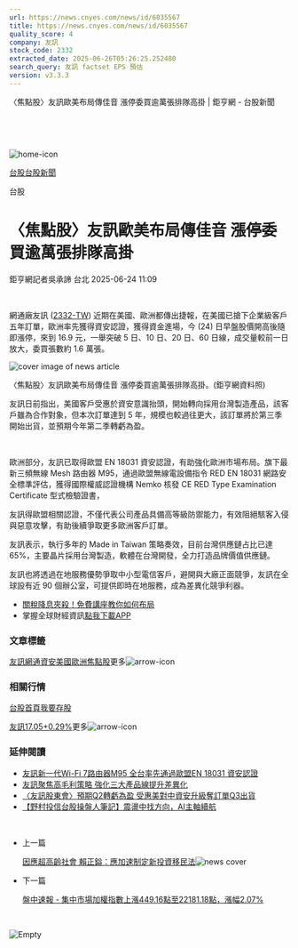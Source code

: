 ```yaml
---
url: https://news.cnyes.com/news/id/6035567
title: https://news.cnyes.com/news/id/6035567
quality_score: 4
company: 友訊
stock_code: 2332
extracted_date: 2025-06-26T05:26:25.252480
search_query: 友訊 factset EPS 預估
version: v3.3.3
---
```


〈焦點股〉友訊歐美布局傳佳音 漲停委買逾萬張排隊高掛 | 鉅亨網 - 台股新聞

‌

‌

![home-icon](/assets/icons/breadCrumb/symbol-icon-home.svg)

[台股](/news/cat/tw_stock)[台股新聞](/news/cat/tw_stock_news)

台股

# 〈焦點股〉友訊歐美布局傳佳音 漲停委買逾萬張排隊高掛

鉅亨網記者吳承諦 台北 2025-06-24 11:09

‌

網通廠友訊 ([2332-TW](https://www.cnyes.com/twstock/2332)) 近期在美國、歐洲都傳出捷報，在美國已搶下企業級客戶五年訂單，歐洲率先獲得資安認證，獲得資金進場，今 (24) 日早盤股價開高後隨即漲停，來到 16.9 元，一舉突破 5 日、10 日、20 日、60 日線，成交量較前一日放大，委買張數約 1.6 萬張。

![cover image of news article](/_next/image?url=https%3A%2F%2Fcimg.cnyes.cool%2Fprod%2Fnews%2F6035567%2Fl%2Fb73bc965f7359849bab0e6c001a0ce60.jpg&w=3840&q=75)

〈焦點股〉友訊歐美布局傳佳音 漲停委買逾萬張排隊高掛。(鉅亨網資料照)

友訊日前指出，美國客戶受惠於資安意識抬頭，開始轉向採用台灣製造產品，該客戶雖為合作對象，但本次訂單達到 5 年，規模也較過往更大，該訂單將於第三季開始出貨，並預期今年第二季轉虧為盈。

‌

歐洲部分，友訊已取得歐盟 EN 18031 資安認證，有助強化歐洲市場布局。旗下最新三頻無線 Mesh 路由器 M95，通過歐盟無線電設備指令 RED EN 18031 網路安全標準評估，獲得國際權威認證機構 Nemko 核發 CE RED Type Examination Certificate 型式檢驗證書，

友訊得歐盟相關認證，不僅代表公司產品具備高等級防禦能力，有效阻絕駭客入侵與惡意攻擊，有助後續爭取更多歐洲客戶訂單。

友訊表示，執行多年的 Made in Taiwan 策略奏效，目前台灣供應鏈占比已達 65%，主要晶片採用台灣製造，軟體在台灣開發，全力打造品牌價值供應鏈。

友訊也將透過在地服務優勢爭取中小型電信客戶，避開與大廠正面競爭，友訊在全球設有近 90 個辦公室，可提供即時在地服務，成為差異化競爭利器。

* [關稅降息夾殺！免費講座教你如何布局](https://www.rsc.com.tw/Cnyes_RSC/SeminarBooking2025InvestmentOutlook.aspx?utm_source=anue&utm_medium=usstocks_end)
* 掌握全球財經資訊[點我下載APP](http://www.cnyes.com/app/?utm_source=mweb&utm_medium=HamMenuBanner&utm_campaign=fixed&utm_content=entr)

### 文章標籤

[友訊](https://news.cnyes.com/tag/友訊 "友訊")[網通](https://news.cnyes.com/tag/網通 "網通")[資安](https://news.cnyes.com/tag/資安 "資安")[美國](https://news.cnyes.com/tag/美國 "美國")[歐洲](https://news.cnyes.com/tag/歐洲 "歐洲")[焦點股](https://news.cnyes.com/tag/焦點股 "焦點股")更多![arrow-icon](/assets/icons/arrows/arrow-down.svg)

### 相關行情

[台股首頁](https://www.cnyes.com/twstock)[我要存股](https://supr.link/8OHaU)

[友訊17.05+0.29%](https://www.cnyes.com/twstock/2332)更多![arrow-icon](/assets/icons/arrows/arrow-down.svg)

### 延伸閱讀

* [友訊新一代Wi-Fi 7路由器M95 全台率先通過歐盟EN 18031 資安認證](/news/id/6032479)
* [友訊聚焦高毛利策略 強化三大產品線提升差異化](/news/id/6026765)
* [〈友訊股東會〉預期Q2轉虧為盈 受惠美對中資安升級奪訂單Q3出貨](/news/id/5994949)
* [【野村投信台股操盤人筆記】震盪中找方向，AI主軸續航](/news/id/6039175)

‌

* 上一篇

  [因應超高齡社會 賴正鎰：應加速制定新投資移民法](/news/id/6035760)![news cover](https://cimg.cnyes.cool/prod/news/6035760/m/3655c3c489b466b878fe37383102235f.jpg)
* 下一篇

  [盤中速報 - 集中市場加權指數上漲449.16點至22181.18點，漲幅2.07%](/news/id/6035273)

‌

![Empty](/assets/icons/skeleton/empty-image.svg)

‌